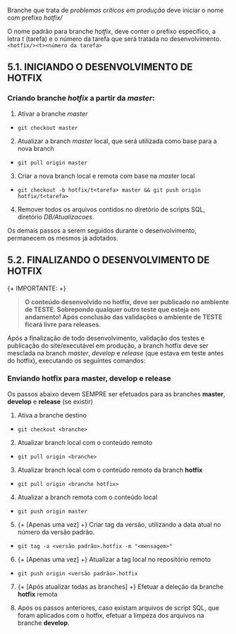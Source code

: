 Branche que trata de *problemas críticos em produção* deve iniciar o nome com prefixo *hotfix/*

O nome padrão para branche *hotfix*, deve conter o prefixo específico, a letra t (tarefa) e o número da tarefa que será tratada no desenvolvimento. `<hotfix/><t><número da tarefa>`

## 5.1.	INICIANDO O DESENVOLVIMENTO DE HOTFIX

### Criando branche *hotfix* a partir da *master*:

1. Ativar a branche *master*
 * `git checkout master`

2. Atualizar a branch *master* local, que será utilizada como base para a nova branch
 * `git pull origin master`

3. Criar a nova branch local e remota com base na *master* local
 * `git checkout -b hotfix/t<tarefa> master && git push origin hotfix/t<tarefa>`

4. Remover todos os arquivos contidos no diretório de scripts SQL, diretório *DB/Atualizacoes*.
	
Os demais passos a serem seguidos durante o desenvolvimento, permanecem os mesmos já adotados.

## 5.2.	FINALIZANDO O DESENVOLVIMENTO DE HOTFIX

{+ IMPORTANTE: +}
> **O conteúdo desenvolvido no hotfix, deve ser publicado no ambiente de TESTE. Sobrepondo qualquer outro teste que esteja em andamento! Após conclusão das validações o ambiente de TESTE ficará livre para releases.**	

Após a finalização de todo desenvolvimento, validação dos testes e publicação do site/executável em produção, a branch hotfix deve ser mesclada na branch *master*,  *develop* e *release* (que estava em teste antes do hotfix), executando os seguintes comandos:

### Enviando hotfix para master, develop e release

Os passos abaixo devem SEMPRE ser efetuados para as branches **master**, **develop** e **release** (se existir) 

1. Ativa a branche destino
 * `git checkout <branche>`

2. Atualizar branch local com o conteúdo remoto
 * `git pull origin <branche>`

3. Atualizar branch local com o conteúdo remoto da branch **hotfix**
 * `git pull origin <branche hotfix>`

4. Atualizar a branch remota com o conteúdo local
 * `git push origin master`

5. {+ [Apenas uma vez] +} Criar tag da versão, utilizando a data atual no número da versão padrão.
 * `git tag -a <versão padrão>.hotfix -m "<mensagem>"`

6. {+ [Apenas uma vez] +} Atualizar a tag local no repositório remoto
 * `git push origin <versão padrão>.hotfix`

7. {+ [Após atualizar todas as branches] +} Efetuar a deleção da branche **hotfix** remota   

8. Após os passos anteriores, caso existam arquivos de script SQL, que foram aplicados com o hotfix, efetuar a limpeza dos arquivos na branche **develop**.
